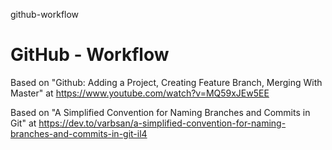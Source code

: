 github-workflow
# GitHub - Workflow

Based on "Github: Adding a Project, Creating Feature Branch, Merging With Master" at https://www.youtube.com/watch?v=MQ59xJEw5EE

Based on "A Simplified Convention for Naming Branches and Commits in Git" at https://dev.to/varbsan/a-simplified-convention-for-naming-branches-and-commits-in-git-il4
